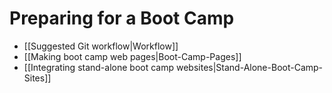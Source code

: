 # Preparing for a Boot Camp

* [[Suggested Git workflow|Workflow]]
* [[Making boot camp web pages|Boot-Camp-Pages]]
* [[Integrating stand-alone boot camp websites|Stand-Alone-Boot-Camp-Sites]]
